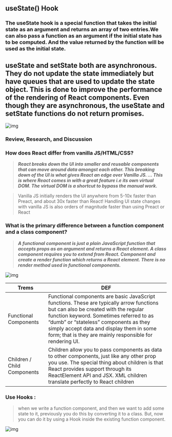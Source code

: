 ## useState() Hook


### The useState hook is a special function that takes the initial state as an argument and returns an array of two entries.We can also pass a function as an argument if the initial state has to be computed. And the value returned by the function will be used as the initial state.

## useState and setState both are asynchronous. They do not update the state immediately but have queues that are used to update the state object. This is done to improve the performance of the rendering of React components. Even though they are asynchronous, the useState and setState functions do not return promises.

![img](https://miro.medium.com/max/857/1*pEwyGLJSIlGhe068e1ojYQ.png) 



### Review, Research, and Discussion

### How does React differ from vanilla JS/HTML/CSS? 

> ***React breaks down the UI into smaller and reusable components that can move around data amongst each other. This breaking down of the UI is what gives React an edge over Vanilla JS. ... This is where React comes in with a great feature i.e its own virtual DOM. The virtual DOM is a shortcut to bypass the manual work.***

> Vanilla JS initially renders the UI anywhere from 5-10x faster than Preact, and about 30x faster than React! Handling UI state changes with vanilla JS is also orders of magnitude faster than using Preact or React

### What is the primary difference between a function component and a class component?

> ***A functional component is just a plain JavaScript function that accepts props as an argument and returns a React element. A class component requires you to extend from React. Component and create a render function which returns a React element. There is no render method used in functional components.***

![img](https://miro.medium.com/max/1400/1*6-bN_FxEMfRTHZSouF8DLg.png)

Trems|DEF
-----|---
Functional Components|Functional components are basic JavaScript functions. These are typically arrow functions but can also be created with the regular function keyword. Sometimes referred to as “dumb” or “stateless” components as they simply accept data and display them in some form; that is they are mainly responsible for rendering UI.
Children / Child Components|  Children allow you to pass components as data to other components, just like any other prop you use. The special thing about children is that React provides support through its ReactElement API and JSX. XML children translate perfectly to React children 


### Use Hooks :

> when we write a function component, and then we want to add some state to it, previously you do this by converting it to a class. But, now you can do it by using a Hook inside the existing function component.

![img](https://encrypted-tbn0.gstatic.com/images?q=tbn:ANd9GcRgei56fUF7wqu3lHDf_pqeVdl7WuoafLmlSg&usqp=CAU)